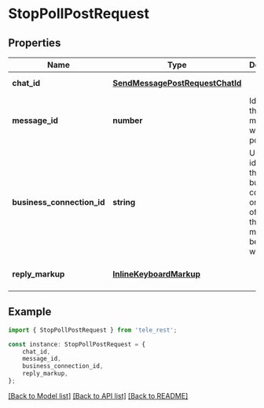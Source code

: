 # StopPollPostRequest


## Properties

Name | Type | Description | Notes
------------ | ------------- | ------------- | -------------
**chat_id** | [**SendMessagePostRequestChatId**](SendMessagePostRequestChatId.md) |  | [default to undefined]
**message_id** | **number** | Identifier of the original message with the poll | [default to undefined]
**business_connection_id** | **string** | Unique identifier of the business connection on behalf of which the message to be edited was sent | [optional] [default to undefined]
**reply_markup** | [**InlineKeyboardMarkup**](InlineKeyboardMarkup.md) |  | [optional] [default to undefined]

## Example

```typescript
import { StopPollPostRequest } from 'tele_rest';

const instance: StopPollPostRequest = {
    chat_id,
    message_id,
    business_connection_id,
    reply_markup,
};
```

[[Back to Model list]](../README.md#documentation-for-models) [[Back to API list]](../README.md#documentation-for-api-endpoints) [[Back to README]](../README.md)
